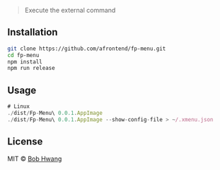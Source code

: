 <!-- # fp-menu [![NPM version][npm-image]][npm-url] [![Build Status][travis-image]][travis-url] [![Dependency Status][daviddm-image]][daviddm-url] [![Coverage percentage][coveralls-image]][coveralls-url] -->
> Execute the external command

## Installation

```sh
git clone https://github.com/afrontend/fp-menu.git
cd fp-menu
npm install
npm run release
```

## Usage

```js
# Linux
./dist/Fp-Menu\ 0.0.1.AppImage
./dist/Fp-Menu\ 0.0.1.AppImage --show-config-file > ~/.xmenu.json
```

## License

MIT © [Bob Hwang](https://afrontend.github.io)

[npm-image]: https://badge.fury.io/js/fp-menu.svg
[npm-url]: https://npmjs.org/package/fp-menu
[travis-image]: https://travis-ci.org/afrontend/fp-menu.svg?branch=master
[travis-url]: https://travis-ci.org/afrontend/fp-menu
[daviddm-image]: https://david-dm.org/afrontend/fp-menu.svg?theme=shields.io
[daviddm-url]: https://david-dm.org/afrontend/fp-menu
[coveralls-image]: https://coveralls.io/repos/afrontend/fp-menu/badge.svg
[coveralls-url]: https://coveralls.io/r/afrontend/fp-menu
